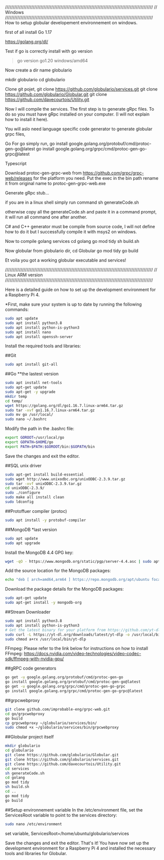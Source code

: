 
////////////////////////////////////////////////////////////////////////////////////////////////
// Windows
////////////////////////////////////////////////////////////////////////////////////////////////
How to setup globular developement environnement on windows.

first of all install Go 1.17

https://golang.org/dl/

Test if go is correctly install with 
go version
> go version go1.20 windows/amd64

Now create a dir name globulario

mkdir globulario
cd globulario

Clone git pojet,
git clone https://github.com/globulario/services.git
git clone https://github.com/globulario/Globular.git
git clone https://github.com/davecourtois/Utility.git

Now I will compile the services. The first step is to generate gRpc files.
To do so you must have gRpc installed on your computer. (I will not explain how to install it here).

You will aslo need language specific code generator to generate globular grpc files,

Go
For go simply run,
go install google.golang.org/protobuf/cmd/protoc-gen-go@latest
go install google.golang.org/grpc/cmd/protoc-gen-go-grpc@latest

Typescript

Download protoc-gen-grpc-web from https://github.com/grpc/grpc-web/releases
for the platform you need. Put the exec in the bin path rename it from original name to protoc-gen-grpc-web.exe

Generate gRpc stub...

if you are in a linux shell simply run command 
sh generateCode.sh

otherwise copy all the generateCode.sh and paste it in a command prompt, it will run all command one after another.

C# and C++ generator must be compile from source code, I will not define how to do it but I successfully compile it with msys2 on windows.

Now to compile golang services 
cd golang
go mod tidy
sh build.sh


Now globular from globulario dir,
cd Globular
go mod tidy
go build

Et voila you got a working globular executable and services!

////////////////////////////////////////////////////////////////////////////////////////////////
// Linux ARM version
////////////////////////////////////////////////////////////////////////////////////////////////

Here is a detailed guide on how to set up the development environment for a Raspberry Pi 4.

*First, make sure your system is up to date by running the following commands:

```bash
sudo apt update
sudo apt install python3.8
sudo apt install python-is-python3
sudo apt install nano
sudo apt install openssh-server
```

Install the required tools and libraries:

##Git

```bash
sudo apt install git-all
```

##Go **the lastest version

```bash
sudo apt install net-tools
sudo apt-get update
sudo apt-get -y upgrade
mkdir temp
cd temp/
wget https://golang.org/dl/go1.16.7.linux-arm64.tar.gz
sudo tar -xvf go1.16.7.linux-arm64.tar.gz
sudo mv go /usr/local/
sudo nano ~/.bashrc
```

Modify the path in the .bashrc file:
```bash
export GOROOT=/usr/local/go
export GOPATH=$HOME/go
export PATH=$PATH:$GOROOT/bin:$GOPATH/bin
```
Save the changes and exit the editor.

##SQL unix driver
```bash
sudo apt-get install build-essential
sudo wget http://www.unixodbc.org/unixODBC-2.3.9.tar.gz
sudo tar -xvf unixODBC-2.3.9.tar.gz
cd unixODBC-2.3.9/
sudo ./configure
sudo make all install clean
sudo ldconfig
```

##Protoffuer compiler (protoc)

```bash
sudo apt install -y protobuf-compiler
```

##MongoDB *last version
```bash
sudo apt update
sudo apt upgrade
```

Install the MongoDB 4.4 GPG key:
```bash
wget -qO - https://www.mongodb.org/static/pgp/server-4.4.asc | sudo apt-key add -
```

Add the source location for the MongoDB packages:
```bash
echo "deb [ arch=amd64,arm64 ] https://repo.mongodb.org/apt/ubuntu focal/mongodb-org/4.4 multiverse" | sudo tee /etc/apt/sources.list.d/mongodb-org-4.4.list
```

Download the package details for the MongoDB packages:
```bash
sudo apt-get update
sudo apt-get install -y mongodb-org
```

##Stream Downloader

```bash
sudo apt install python3.8
sudo apt install python-is-python3
# Get the latest binary for your platform from https://github.com/yt-dlp/yt-dlp/releases
sudo curl -L https://yt-dl.org/downloads/latest/yt-dlp -o /usr/local/bin/yt-dlp
sudo chmod a+rx /usr/local/bin/yt-dlp
```
FFmpeg:
Please refer to the link below for instructions on how to install FFmpeg:
https://docs.nvidia.com/video-technologies/video-codec-sdk/ffmpeg-with-nvidia-gpu/

##gRPC code generators
```bash
go get -u google.golang.org/protobuf/cmd/protoc-gen-go
go install google.golang.org/protobuf/cmd/protoc-gen-go@latest
go get -u google.golang.org/grpc/cmd/protoc-gen-go-grpc
go install google.golang.org/grpc/cmd/protoc-gen-go-grpc@latest
```

##grpcwebproxy
```bash
git clone github.com/improbable-eng/grpc-web.git
cd go/grpcwebproxy
go build
cp grpcwebproxy ~/globulario/services/bin/
sudo chmod +x ~/globulario/services/bin/grpcwebproxy
```

##Globular project itself
```bash
mkdir globulario
cd globulario
git clone https://github.com/globulario/Globular.git
git clone https://github.com/globulario/services.git
git clone https://github.com/davecourtois/Utility.git
cd services
sh generateCode.sh
cd golang
go mod tidy
sh build.sh
cd ..
go mod tidy
go build
```


##Setup environnement variable
In the /etc/environment file, set the ServicesRoot variable to point to the services directory:

```bash
sudo nano /etc/environment
```

set variable, ServicesRoot=/home/ubuntu/globulario/services

Save the changes and exit the editor.
That's it! You have now set up the development environment for a Raspberry Pi 4 and installed the necessary tools and libraries for Globular.
